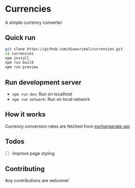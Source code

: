 # Currencies

A simple currency converter

## Quick run
```sh
git clone https://github.com/diwasrimal/currencies.git
cd currencies
npm install
npm run build
npm run preview
```

## Run development server
* `npm run dev`: Run on localhost
* `npm run network`: Run on local network 

## How it works
Currency conversion rates are fetched from [exchangerate-api](https://www.exchangerate-api.com/)

## Todos
- [ ] Improve page styling

## Contributing
Any contributions are welcome!

